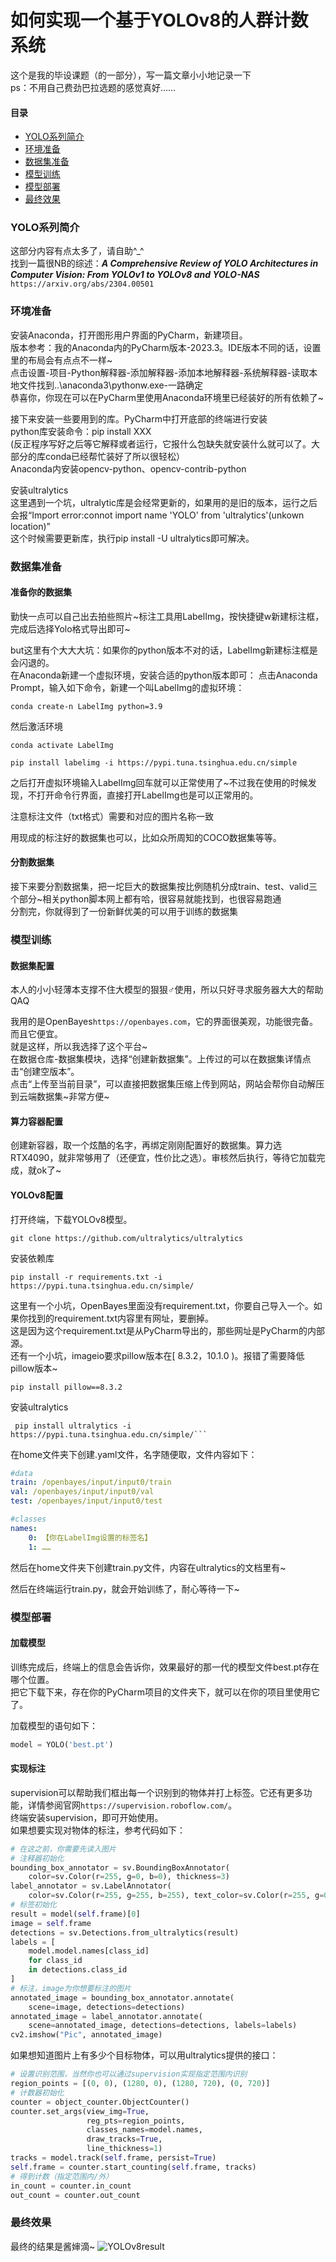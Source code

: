 # 如何实现一个基于YOLOv8的人群计数系统

这个是我的毕设课题（的一部分），写一篇文章小小地记录一下  
ps：不用自己费劲巴拉选题的感觉真好……

#### 目录
- [YOLO系列简介](#YOLO系列简介)
- [环境准备](#环境准备)
- [数据集准备](#数据集准备)
- [模型训练](#模型训练)
- [模型部署](#模型部署)
- [最终效果](#最终效果)

### YOLO系列简介

这部分内容有点太多了，请自助^_^  
找到一篇很NB的综述：***A Comprehensive Review of YOLO Architectures in Computer Vision: From YOLOv1 to YOLOv8 and YOLO-NAS***  
`https://arxiv.org/abs/2304.00501`

### 环境准备

安装Anaconda，打开图形用户界面的PyCharm，新建项目。  
版本参考：我的Anaconda内的PyCharm版本-2023.3。IDE版本不同的话，设置里的布局会有点点不一样\~  
点击设置-项目-Python解释器-添加解释器-添加本地解释器-系统解释器-读取本地文件找到..\anaconda3\pythonw.exe-一路确定  
恭喜你，你现在可以在PyCharm里使用Anaconda环境里已经装好的所有依赖了\~  
  
接下来安装一些要用到的库。PyCharm中打开底部的终端进行安装  
python库安装命令：pip install XXX  
(反正程序写好之后等它解释或者运行，它报什么包缺失就安装什么就可以了。大部分的库conda已经帮忙装好了所以很轻松）  
Anaconda内安装opencv-python、opencv-contrib-python  
  
安装ultralytics  
这里遇到一个坑，ultralytic库是会经常更新的，如果用的是旧的版本，运行之后会报“Import error:connot import name 'YOLO' from 'ultralytics'(unkown location)”  
这个时候需要更新库，执行pip install -U ultralytics即可解决。  

### 数据集准备

#### 准备你的数据集
勤快一点可以自己出去拍些照片\~标注工具用LabelImg，按快捷键w新建标注框，完成后选择Yolo格式导出即可\~  
  
but这里有个大大大坑：如果你的python版本不对的话，LabelImg新建标注框是会闪退的。  
在Anaconda新建一个虚拟环境，安装合适的python版本即可：
点击Anaconda Prompt，输入如下命令，新建一个叫LabelImg的虚拟环境：
```
conda create-n LabelImg python=3.9
```
然后激活环境
```
conda activate LabelImg
```
```
pip install labelimg -i https://pypi.tuna.tsinghua.edu.cn/simple
```
之后打开虚拟环境输入LabelImg回车就可以正常使用了\~不过我在使用的时候发现，不打开命令行界面，直接打开LabelImg也是可以正常用的。  
  
注意标注文件（txt格式）需要和对应的图片名称一致  
  
用现成的标注好的数据集也可以，比如众所周知的COCO数据集等等。  

#### 分割数据集
接下来要分割数据集，把一坨巨大的数据集按比例随机分成train、test、valid三个部分~相关python脚本网上都有哈，很容易就能找到，也很容易跑通  
分割完，你就得到了一份新鲜优美的可以用于训练的数据集  

### 模型训练

#### 数据集配置
本人的小小轻薄本支撑不住大模型的狠狠♂使用，所以只好寻求服务器大大的帮助QAQ  
  
我用的是OpenBayes`https://openbayes.com`，它的界面很美观，功能很完备。  
而且它便宜。  
就是这样，所以我选择了这个平台\~  
在数据仓库-数据集模块，选择“创建新数据集”。上传过的可以在数据集详情点击“创建空版本”。  
点击“上传至当前目录”，可以直接把数据集压缩上传到网站，网站会帮你自动解压到云端数据集\~非常方便\~  

#### 算力容器配置
创建新容器，取一个炫酷的名字，再绑定刚刚配置好的数据集。算力选RTX4090，就非常够用了（还便宜，性价比之选）。审核然后执行，等待它加载完成，就ok了\~

#### YOLOv8配置
打开终端，下载YOLOv8模型。
```
git clone https://github.com/ultralytics/ultralytics
```
安装依赖库
```
pip install -r requirements.txt -i https://pypi.tuna.tsinghua.edu.cn/simple/
```
这里有一个小坑，OpenBayes里面没有requirement.txt，你要自己导入一个。如果你找到的requirement.txt内容里有网址，要删掉。  
这是因为这个requirement.txt是从PyCharm导出的，那些网址是PyCharm的内部源。  
还有一个小坑，imageio要求pillow版本在[ 8.3.2，10.1.0 )。报错了需要降低pillow版本\~  
```
pip install pillow==8.3.2
```
安装ultralytics
```
 pip install ultralytics -i https://pypi.tuna.tsinghua.edu.cn/simple/```
```
在home文件夹下创建.yaml文件，名字随便取，文件内容如下：
```yaml
#data
train: /openbayes/input/input0/train
val: /openbayes/input/input0/val
test: /openbayes/input/input0/test

#classes
names:
    0: 【你在LabelImg设置的标签名】
    1: ……
```
然后在home文件夹下创建train.py文件，内容在ultralytics的文档里有\~  
  
然后在终端运行train.py，就会开始训练了，耐心等待一下\~

### 模型部署

#### 加载模型
训练完成后，终端上的信息会告诉你，效果最好的那一代的模型文件best.pt存在哪个位置。  
把它下载下来，存在你的PyCharm项目的文件夹下，就可以在你的项目里使用它了。  
  
加载模型的语句如下：

```python
model = YOLO('best.pt')
```

#### 实现标注
supervision可以帮助我们框出每一个识别到的物体并打上标签。它还有更多功能，详情参阅官网`https://supervision.roboflow.com/`。  
终端安装supervision，即可开始使用。  
如果想要实现对物体的标注，参考代码如下：
```python
# 在这之前，你需要先读入图片
# 注释器初始化
bounding_box_annotator = sv.BoundingBoxAnnotator( 
    color=sv.Color(r=255, g=0, b=0), thickness=3) 
label_annotator = sv.LabelAnnotator(
    color=sv.Color(r=255, g=255, b=255), text_color=sv.Color(r=255, g=0, b=128), text_scale=3, text_thickness=3)
# 标签初始化
result = model(self.frame)[0]
image = self.frame
detections = sv.Detections.from_ultralytics(result)
labels = [
    model.model.names[class_id]
    for class_id
    in detections.class_id
]
# 标注，image为你想要标注的图片
annotated_image = bounding_box_annotator.annotate(
    scene=image, detections=detections)
annotated_image = label_annotator.annotate(
    scene=annotated_image, detections=detections, labels=labels)
cv2.imshow("Pic", annotated_image)
```
  
如果想知道图片上有多少个目标物体，可以用ultralytics提供的接口：
```python
# 设置识别范围，当然你也可以通过supervision实现指定范围内识别
region_points = [(0, 0), (1280, 0), (1280, 720), (0, 720)]
# 计数器初始化
counter = object_counter.ObjectCounter()
counter.set_args(view_img=True,
                 reg_pts=region_points,
                 classes_names=model.names,
                 draw_tracks=True,
                 line_thickness=1)
tracks = model.track(self.frame, persist=True)
self.frame = counter.start_counting(self.frame, tracks)
# 得到计数（指定范围内/外）
in_count = counter.in_count
out_count = counter.out_count
```
### 最终效果
最终的结果是酱婶滴\~
![YOLOv8result](https://raw.githubusercontent.com/b1ueandme/b1ueandme.github.io/blob/4ba8f43051cdaccc1d135eb257386ea7785cc476/images/2024-04-26-Crowd_Counting_With_YOLOv8/YOLOv8result.png)
